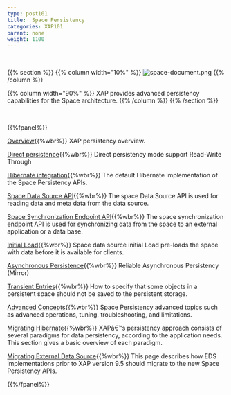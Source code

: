 ```yaml
---
type: post101
title:  Space Persistency
categories: XAP101
parent: none
weight: 1100
---
```


<br>


{{% section %}}
{{% column  width="10%" %}}
![space-document.png](/attachment_files/subject/persistence.png)
{{% /column %}}

{{% column width="90%" %}}
XAP provides advanced persistency capabilities for the Space architecture.
{{% /column %}}
{{% /section %}}

<br>

{{%fpanel%}}

[Overview](./space-persistency.html){{%wbr%}}
XAP persistency overview.

[Direct persistence](./direct-persistency.html){{%wbr%}}
Direct persistency mode support Read-Write Through

[Hibernate integration](./hibernate-space-persistency.html){{%wbr%}}
The default Hibernate implementation of the Space Persistency APIs.

[Space Data Source API](./space-data-source-api.html){{%wbr%}}
The space Data Source API is used for reading data and meta data from the data source.

[Space Synchronization Endpoint API](./space-synchronization-endpoint-api.html){{%wbr%}}
The space synchronization endpoint API is used for synchronizing data from the space to an external application or a data base.

[Initial Load](./space-persistency-initial-load.html){{%wbr%}}
Space data source initial Load pre-loads the space with data before it is available for clients.

[Asynchronous Persistence](./asynchronous-persistency-with-the-mirror.html){{%wbr%}}
Reliable Asynchronous Persistency (Mirror)

[Transient Entries](./transient-entries.html){{%wbr%}}
How to specify that some objects in a persistent space should not be saved to the persistent storage.

[Advanced Concepts](./space-persistency-advanced-topics.html){{%wbr%}}
Space Persistency advanced topics such as advanced operations, tuning, troubleshooting, and limitations.

[Migrating Hibernate](./persistency-migrating-hibernate.html){{%wbr%}}
XAPâ€™s persistency approach consists of several paradigms for data persistency, according to the application needs. This section gives a basic overview of each paradigm.

[Migrating External Data Source](./migrating-from-external-data-source-api.html){{%wbr%}}
This page describes how EDS implementations prior to XAP version 9.5 should migrate to the new Space Persistency APIs.

{{%/fpanel%}}


